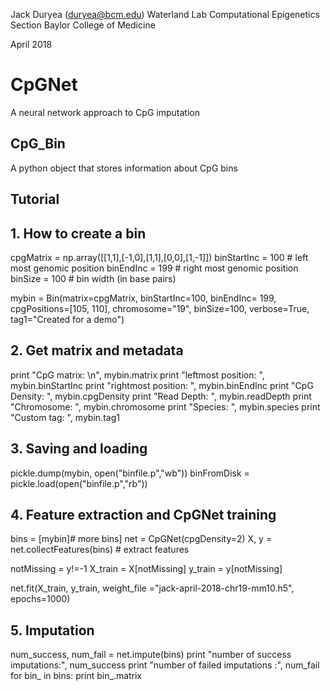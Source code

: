 Jack Duryea (duryea@bcm.edu)
Waterland Lab
Computational Epigenetics Section
Baylor College of Medicine

April 2018


# CpGNet
A neural network approach to CpG imputation

## CpG_Bin
A python object that stores information about CpG bins


## Tutorial

## 1. How to create a bin
cpgMatrix = np.array([[1,1],[-1,0],[1,1],[0,0],[1,-1]])
binStartInc = 100 # left most genomic position
binEndInc = 199 # right most genomic position
binSize = 100 # bin width (in base pairs)

mybin = Bin(matrix=cpgMatrix, binStartInc=100, binEndInc= 199, cpgPositions=[105, 110], chromosome="19", binSize=100, verbose=True, tag1="Created for a demo")


## 2. Get matrix and metadata
print "CpG matrix:       \n", mybin.matrix
print "leftmost position:  ", mybin.binStartInc
print "rightmost position: ", mybin.binEndInc
print "CpG Density:        ", mybin.cpgDensity
print "Read Depth:         ", mybin.readDepth
print "Chromosome:         ", mybin.chromosome
print "Species:            ", mybin.species
print "Custom tag:         ", mybin.tag1


## 3. Saving and loading 
pickle.dump(mybin, open("binfile.p","wb"))
binFromDisk = pickle.load(open("binfile.p","rb"))


## 4. Feature extraction  and CpGNet training
bins = [mybin]# more bins]
net = CpGNet(cpgDensity=2)
X, y = net.collectFeatures(bins) # extract features

notMissing = y!=-1
X_train = X[notMissing]
y_train = y[notMissing]

net.fit(X_train, y_train, weight_file ="jack-april-2018-chr19-mm10.h5", epochs=1000)

## 5. Imputation
num_success, num_fail = net.impute(bins)
print "number of success imputations:", num_success
print "number of failed imputations :", num_fail
for bin_ in bins:
	print bin_.matrix